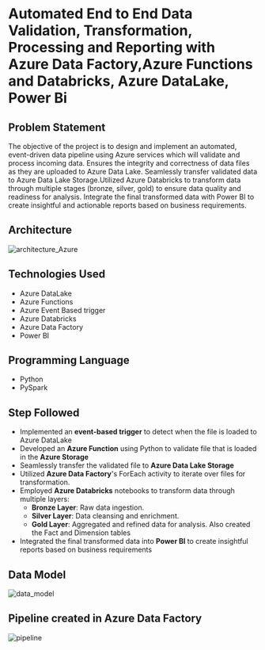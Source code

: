 
# Automated End to End Data Validation, Transformation, Processing and Reporting with Azure Data Factory,Azure Functions and Databricks, Azure DataLake, Power Bi

## Problem Statement

The objective of the project is to design and implement an automated, event-driven data pipeline using Azure services which will validate and process incoming data. Ensures the integrity and correctness of data files as they are uploaded to Azure Data Lake.
Seamlessly transfer validated data to Azure Data Lake Storage.Utilized Azure Databricks to transform data through multiple stages (bronze, silver, gold) to ensure data quality and readiness for analysis. Integrate the final transformed data with Power BI to create insightful and actionable reports based on business requirements.

## Architecture

![architecture_Azure](https://github.com/user-attachments/assets/79068ee0-e1ea-4610-bbb4-7526283d3d14)

## Technologies Used
  -   Azure DataLake
  -   Azure Functions
  -   Azure Event Based trigger
  -   Azure Databricks
  -   Azure Data Factory
  -   Power BI
##  Programming Language
  -   Python
  -   PySpark

## Step Followed

  - Implemented an **event-based trigger** to detect when the file is loaded to Azure DataLake
  - Developed an **Azure Function** using Python to validate file that is loaded in the **Azure Storage**
  - Seamlessly transfer the validated file to **Azure Data Lake Storage**
  - Utilized **Azure Data Factory**'s ForEach activity to iterate over files for transformation.
  - Employed **Azure Databricks** notebooks to transform data through multiple layers:
     - **Bronze Layer**: Raw data ingestion.
     - **Silver Layer**: Data cleansing and enrichment.
     - **Gold Layer**: Aggregated and refined data for analysis. Also created the Fact and Dimension tables 
  -  Integrated the final transformed data into **Power BI** to create insightful reports based on business requirements  


## Data Model

![data_model](https://github.com/user-attachments/assets/f23d2f7b-d2d0-4767-a8da-222462a1969e)


## Pipeline created in Azure Data Factory

![pipeline](https://github.com/user-attachments/assets/1fe4f5a1-2b59-4a03-98b1-df3bbc191c76)


